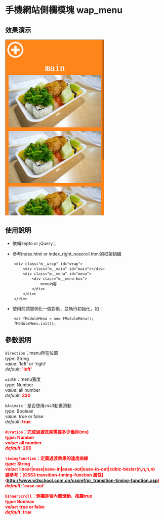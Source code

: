 手機網站側欄模塊 wap_menu
=============================

效果演示
-----------------------------
![menu_wap](https://github.com/xiaoyaojones/wap_menu/blob/master/demo.gif "menu_wap")

使用說明
-----------------------------
* 依賴zepto or jQuery；

* 參考index.html or index_right_noscroll.html的框架組織
```
	<div class="m__wrap" id="wrap">
		<div class="m__main" id="main"></div>
		<div class="m__menu" id="menu">
			<div class="m__menu-box">
				menu內容
			</div>
		</div>
	</div>
```

* 使用前請實例化一個對象，並執行初始化，如：
```
	var fModuleMenu = new FModuleMenu();
	fModuleMenu.init();
```

參數說明
-----------------------------
`direction`：menu所在位置<br/>
_type_: String<br/>
_value_: 'left' or 'right'<br/>
_default_: <b style="color:#f00">'left'</b>

`width`：menu寬度<br/>
_type_: Number<br/>
_value_: all number<br/>
_default_: <b style="color:#f00">230</b>

`bAnimate`：是否啓用css3動畫滑動<br/>
_type_: Boolean<br/>
_value_: true or false<br/>
_default_: <b style="color:#f00">true<br/>

`duration`：完成過渡效果需要多少毫秒(ms)<br/>
_type_: Number<br/>
_value_: all number<br/>
_default_: <b style="color:#f00">200<br/>

`timingFunction`：定義過渡效果的速度曲線<br/>
_type_: String<br/>
_value_: linear|ease|ease-in|ease-out|ease-in-out|cubic-bezier(n,n,n,n)<br/>請參考：[CSS3 transition-timing-function 属性]
(http://www.w3school.com.cn/cssref/pr_transition-timing-function.asp)<br/>
_default_: <b style="color:#f00">'ease-out'</b>

`bInnerScroll`：側欄是否內部滾動，推薦true<br/>
_type_: Boolean<br/>
_value_: true or false<br/>
_default_: <b style="color:#f00">true</b>